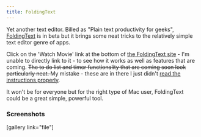 ```yaml
---
title: FoldingText
---
```

<p>Yet another text editor. Billed as "Plain text productivity for geeks", <a href="http://www.foldingtext.com">FoldingText</a> is in beta but it brings some neat tricks to the relatively simple text editor genre of apps.</p>
<p>Click on the 'Watch Movie' link at the bottom of <a href="http://www.foldingtext.com">the FoldingText site</a> - I'm unable to directly link to it - to see how it works as well as features that are coming. <del datetime="2012-10-03T20:39:11+00:00">The to do list and timer functionality that are coming soon look particularly neat. </del> My mistake - these are in there I just didn't <a href="http://support.foldingtext.com/kb/frequently-asked-questions/how-to-create-pomodoro-worksheet-in-foldingtext">read the instructions properly</a>.</p>
<p>It won't be for everyone but for the right type of Mac user, FoldingText could be a great simple, powerful tool.</p>
<h3>Screenshots</h3>
<p>[gallery link="file"]</p>
